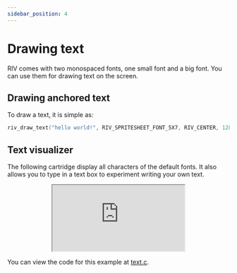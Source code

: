 ```yaml
---
sidebar_position: 4
---
```


# Drawing text

RIV comes with two monospaced fonts, one small font and a big font.
You can use them for drawing text on the screen.

## Drawing anchored text

To draw a text, it is simple as:
```cpp
riv_draw_text("hello world!", RIV_SPRITESHEET_FONT_5X7, RIV_CENTER, 128, 128, 2, RIV_COLOR_WHITE);
```

## Text visualizer

The following cartridge display all characters of the default fonts.
It also allows you to type in a text box to experiment writing your own text.

<div align="center"><iframe src="https://emulator.rives.io/#simple=true&cartridge=cartridges/text.sqfs" allowFullScreen className="rivemu-frame"></iframe></div>

You can view the code for this example at
[text.c](https://github.com/rives-io/riv/blob/main/demos/tools/text.c).

